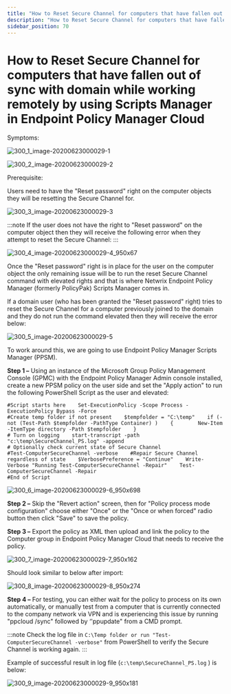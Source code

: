 ```yaml
---
title: "How to Reset Secure Channel for computers that have fallen out of sync with domain while working remotely by using Scripts Manager in Endpoint Policy Manager Cloud"
description: "How to Reset Secure Channel for computers that have fallen out of sync with domain while working remotely by using Scripts Manager in Endpoint Policy Manager Cloud"
sidebar_position: 70
---
```


# How to Reset Secure Channel for computers that have fallen out of sync with domain while working remotely by using Scripts Manager in Endpoint Policy Manager Cloud

Symptoms:

![300_1_image-20200623000029-1](/images/endpointpolicymanager/scriptstriggers/300_1_image-20200623000029-1.webp)

![300_2_image-20200623000029-2](/images/endpointpolicymanager/scriptstriggers/300_2_image-20200623000029-2.webp)

Prerequisite:

Users need to have the "Reset password" right on the computer objects they will be resetting the
Secure Channel for.

![300_3_image-20200623000029-3](/images/endpointpolicymanager/scriptstriggers/300_3_image-20200623000029-3.webp)

:::note
If the user does not have the right to "Reset password" on the computer object then they
will receive the following error when they attempt to reset the Secure Channel:
:::


![300_4_image-20200623000029-4_950x67](/images/endpointpolicymanager/scriptstriggers/300_4_image-20200623000029-4_950x67.webp)

Once the "Reset password" right is in place for the user on the computer object the only remaining
issue will be to run the reset Secure Channel command with elevated rights and that is where Netwrix
Endpoint Policy Manager (formerly PolicyPak) Scripts Manager comes in.

If a domain user (who has been granted the "Reset password" right) tries to reset the Secure Channel
for a computer previously joined to the domain and they do not run the command elevated then they
will receive the error below:

![300_5_image-20200623000029-5](/images/endpointpolicymanager/scriptstriggers/300_5_image-20200623000029-5.webp)

To work around this, we are going to use Endpoint Policy Manager Scripts Manager (PPSM).

**Step 1 –** Using an instance of the Microsoft Group Policy Management Console (GPMC) with the
Endpoint Policy Manager Admin console installed, create a new PPSM policy on the user side and set
the "Apply action" to run the following PowerShell Script as the user and elevated:

```
#Script starts here    Set-ExecutionPolicy -Scope Process -ExecutionPolicy Bypass -Force 
#Create temp folder if not present    $tempfolder = "C:\temp"    if (-not (Test-Path $tempfolder -PathType Container) )    {        New-Item -ItemType directory -Path $tempfolder    } 
# Turn on logging    start-transcript -path "c:\temp\SecureChannel_PS.log" -append 
# Optionally check current state of Secure Channel 
#Test-ComputerSecureChannel -verbose    #Repair Secure Channel regardless of state    $VerbosePreference = "Continue"    Write-Verbose "Running Test-ComputerSecureChannel -Repair"    Test-ComputerSecureChannel -Repair 
#End of Script
```

![300_6_image-20200623000029-6_950x698](/images/endpointpolicymanager/scriptstriggers/300_6_image-20200623000029-6_950x698.webp)

**Step 2 –** Skip the "Revert action" screen, then for "Policy process mode configuration" choose
either "Once" or the "Once or when forced" radio button then click "Save" to save the policy.

**Step 3 –** Export the policy as XML then upload and link the policy to the Computer group in
Endpoint Policy Manager Cloud that needs to receive the policy.

![300_7_image-20200623000029-7_950x162](/images/endpointpolicymanager/scriptstriggers/300_7_image-20200623000029-7_950x162.webp)

Should look similar to below after import:

![300_8_image-20200623000029-8_950x274](/images/endpointpolicymanager/scriptstriggers/300_8_image-20200623000029-8_950x274.webp)

**Step 4 –** For testing, you can either wait for the policy to process on its own automatically, or
manually test from a computer that is currently connected to the company network via VPN and is
experiencing this issue by running "ppcloud /sync" followed by ‘'ppupdate" from a CMD prompt.

:::note
Check the log file in `C:\Temp folder or run "Test-ComputerSecureChannel -verbose"` from
PowerShell to verify the Secure Channel is working again.
:::


Example of successful result in log file (`c:\temp\SecureChannel_PS.log` ) is below:

![300_9_image-20200623000029-9_950x181](/images/endpointpolicymanager/scriptstriggers/300_9_image-20200623000029-9_950x181.webp)
